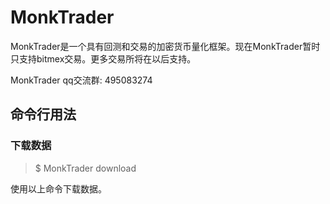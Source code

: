 # MonkTrader

MonkTrader是一个具有回测和交易的加密货币量化框架。现在MonkTrader暂时只支持bitmex交易。更多交易所将在以后支持。

MonkTrader qq交流群: 495083274

## 命令行用法

### 下载数据
> $ MonkTrader download

使用以上命令下载数据。




